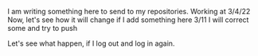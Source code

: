 I am writing something here to send to my repositories. Working at 3/4/22
Now, let's see how it will change if I add something here
3/11 I will correct some and try to push

Let's see what happen, if I log out and log in again.